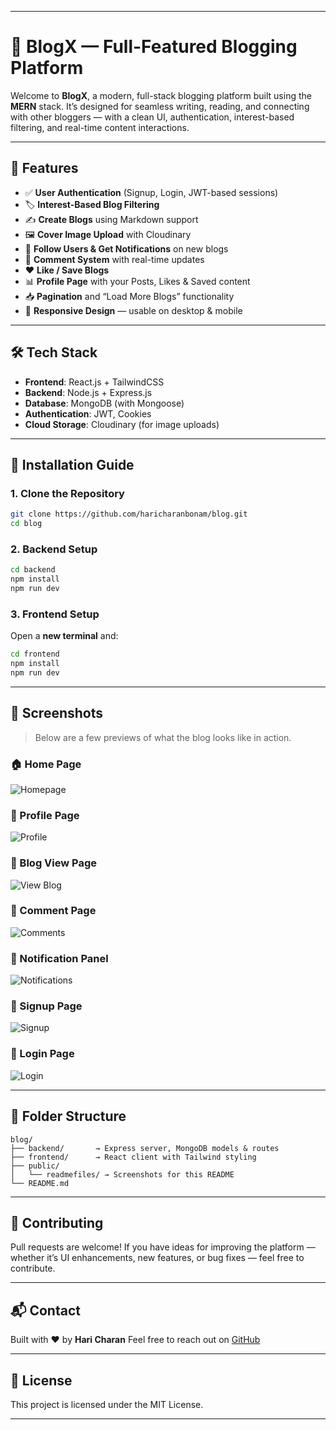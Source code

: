 
----


# 📝 BlogX — Full-Featured Blogging Platform

Welcome to **BlogX**, a modern, full-stack blogging platform built using the **MERN** stack. It’s designed for seamless writing, reading, and connecting with other bloggers — with a clean UI, authentication, interest-based filtering, and real-time content interactions.

---

## 🌟 Features

- ✅ **User Authentication** (Signup, Login, JWT-based sessions)
- 🏷️ **Interest-Based Blog Filtering**
- ✍️ **Create Blogs** using Markdown support
- 🖼️ **Cover Image Upload** with Cloudinary
- 🔔 **Follow Users & Get Notifications** on new blogs
- 💬 **Comment System** with real-time updates
- ❤️ **Like / Save Blogs**
- 📊 **Profile Page** with your Posts, Likes & Saved content
- 📥 **Pagination** and “Load More Blogs” functionality
- 🌈 **Responsive Design** — usable on desktop & mobile

---

## 🛠️ Tech Stack

- **Frontend**: React.js + TailwindCSS
- **Backend**: Node.js + Express.js
- **Database**: MongoDB (with Mongoose)
- **Authentication**: JWT, Cookies
- **Cloud Storage**: Cloudinary (for image uploads)

---

## 🚀 Installation Guide

### 1. Clone the Repository
```bash
git clone https://github.com/haricharanbonam/blog.git
cd blog
````

### 2. Backend Setup

```bash
cd backend
npm install
npm run dev
```

### 3. Frontend Setup

Open a **new terminal** and:

```bash
cd frontend
npm install
npm run dev
```

---

## 📸 Screenshots

> Below are a few previews of what the blog looks like in action.

### 🏠 Home Page

![Homepage](https://github.com/haricharanbonam/blog/blob/main/public/readmefiles/img1.png)

### 👤 Profile Page

![Profile](https://github.com/haricharanbonam/blog/blob/main/public/readmefiles/img2.png)

### 📖 Blog View Page

![View Blog](https://github.com/haricharanbonam/blog/blob/main/public/readmefiles/img3.png)

### 💬 Comment Page

![Comments](https://github.com/haricharanbonam/blog/blob/main/public/readmefiles/img4.png)

### 🔔 Notification Panel

![Notifications](https://github.com/haricharanbonam/blog/blob/main/public/readmefiles/img5.png)

### 📝 Signup Page

![Signup](https://github.com/haricharanbonam/blog/blob/main/public/readmefiles/img6.png)

### 🔐 Login Page

![Login](https://github.com/haricharanbonam/blog/blob/main/public/readmefiles/img7.png)

---

## 📁 Folder Structure

```
blog/
├── backend/       → Express server, MongoDB models & routes
├── frontend/      → React client with Tailwind styling
├── public/
│   └── readmefiles/ → Screenshots for this README
└── README.md
```

---

## 🤝 Contributing

Pull requests are welcome! If you have ideas for improving the platform — whether it’s UI enhancements, new features, or bug fixes — feel free to contribute.

---

## 📬 Contact

Built with ❤️ by **Hari Charan**
Feel free to reach out on [GitHub](https://github.com/haricharanbonam)

---

## 📃 License

This project is licensed under the MIT License.


---





